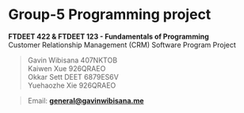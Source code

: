# Group-5 Programming project
**FTDEET 422 & FTDEET 123 - Fundamentals of Programming <br/>**
Customer Relationship Management (CRM) Software Program Project
> Gavin Wibisana 407NKTOB<br/>
> Kaiwen Xue 926QRAEO<br/>
> Okkar Sett DEET 6879ES6V<br/>
> Yuehaozhe Xie 926QRAEO<br/>

>Email: **general@gavinwibisana.me** <br/>